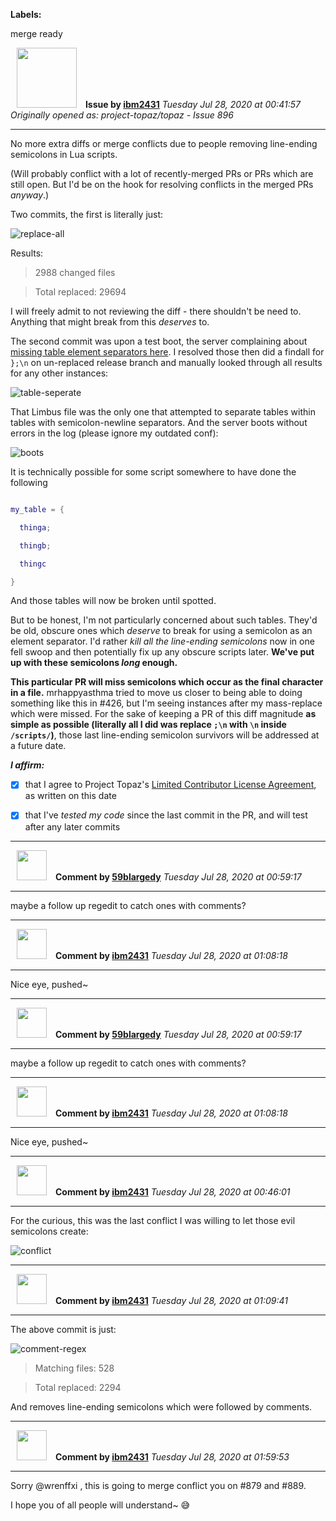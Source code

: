 **Labels:**

merge ready



<a href="https://github.com/ibm2431"><img src="https://avatars3.githubusercontent.com/u/13112942?v=4" width="96" height="96" hspace="10"></img></a> **Issue by [ibm2431](https://github.com/ibm2431)**
_Tuesday Jul 28, 2020 at 00:41:57_
_Originally opened as: project-topaz/topaz - Issue 896_

----

No more extra diffs or merge conflicts due to people removing line-ending semicolons in Lua scripts.

(Will probably conflict with a lot of recently-merged PRs or PRs which are still open. But I'd be on the hook for resolving conflicts in the merged PRs _anyway_.)

Two commits, the first is literally just:
![replace-all](https://user-images.githubusercontent.com/13112942/88604531-2342a300-d067-11ea-977e-ee5f7689ef12.png)

Results:
> 2988 changed files
> Total replaced: 29694

I will freely admit to not reviewing the diff - there shouldn't be need to. Anything that might break from this _deserves_ to.

The second commit was upon a test boot, the server complaining about [missing table element separators here](https://github.com/project-topaz/topaz/blob/c52431e2c48516954aa2f5ebbb331238f43cc3d8/scripts/globals/limbus.lua#L65-L75). I resolved those then did a findall for `};\n` on un-replaced release branch and manually looked through all results for any other instances:
![table-seperate](https://user-images.githubusercontent.com/13112942/88604927-0a86bd00-d068-11ea-9993-2c8327217142.png)

That Limbus file was the only one that attempted to separate tables within tables with semicolon-newline separators. And the server boots without errors in the log (please ignore my outdated conf):
![boots](https://user-images.githubusercontent.com/13112942/88605593-e035ff00-d069-11ea-938d-b197b4d9b10e.png)

It is technically possible for some script somewhere to have done the following
```lua
my_table = {
  thinga;
  thingb;
  thingc
}
```
And those tables will now be broken until spotted.

But to be honest, I'm not particularly concerned about such tables. They'd be old, obscure ones which _deserve_ to break for using a semicolon as an element separator. I'd rather _kill all the line-ending semicolons_ now in one fell swoop and then potentially fix up any obscure scripts later. **We've put up with these semicolons _long_ enough.**

**This particular PR will miss semicolons which occur as the final character in a file.** mrhappyasthma tried to move us closer to being able to doing something like this in #426, but I'm seeing instances after my mass-replace which were missed. For the sake of keeping a PR of this diff magnitude **as simple as possible (literally all I did was replace `;\n` with `\n` inside `/scripts/`)**, those last line-ending semicolon survivors will be addressed at a future date.

<!-- place 'x' mark between square [] brackets to affirm: -->
**_I affirm:_**
- [x] that I agree to Project Topaz's [Limited Contributor License Agreement](http://project-topaz.com/blob/release/CONTRIBUTOR_AGREEMENT.md), as written on this date
- [x] that I've _tested my code_ since the last commit in the PR, and will test after any later commits




----
<a href="https://github.com/59blargedy"><img src="https://avatars0.githubusercontent.com/u/52636208?v=4" width="48" height="48" hspace="10"></img></a> **Comment by [59blargedy](https://github.com/59blargedy)**
_Tuesday Jul 28, 2020 at 00:59:17_

----

maybe a follow up regedit to catch ones with comments?


----
<a href="https://github.com/ibm2431"><img src="https://avatars3.githubusercontent.com/u/13112942?v=4" width="48" height="48" hspace="10"></img></a> **Comment by [ibm2431](https://github.com/ibm2431)**
_Tuesday Jul 28, 2020 at 01:08:18_

----

Nice eye, pushed~


----
<a href="https://github.com/59blargedy"><img src="https://avatars0.githubusercontent.com/u/52636208?v=4" width="48" height="48" hspace="10"></img></a> **Comment by [59blargedy](https://github.com/59blargedy)**
_Tuesday Jul 28, 2020 at 00:59:17_

----

maybe a follow up regedit to catch ones with comments?


----
<a href="https://github.com/ibm2431"><img src="https://avatars3.githubusercontent.com/u/13112942?v=4" width="48" height="48" hspace="10"></img></a> **Comment by [ibm2431](https://github.com/ibm2431)**
_Tuesday Jul 28, 2020 at 01:08:18_

----

Nice eye, pushed~


----
<a href="https://github.com/ibm2431"><img src="https://avatars3.githubusercontent.com/u/13112942?v=4" width="48" height="48" hspace="10"></img></a> **Comment by [ibm2431](https://github.com/ibm2431)**
_Tuesday Jul 28, 2020 at 00:46:01_

----

For the curious, this was the last conflict I was willing to let those evil semicolons create:
![conflict](https://user-images.githubusercontent.com/13112942/88606216-a1a14400-d06b-11ea-9073-bde3c540e82e.png)



----
<a href="https://github.com/ibm2431"><img src="https://avatars3.githubusercontent.com/u/13112942?v=4" width="48" height="48" hspace="10"></img></a> **Comment by [ibm2431](https://github.com/ibm2431)**
_Tuesday Jul 28, 2020 at 01:09:41_

----

The above commit is just:
![comment-regex](https://user-images.githubusercontent.com/13112942/88607475-db277e80-d06e-11ea-85f9-b8170b172bc9.png)

> Matching files: 528
> Total replaced: 2294

And removes line-ending semicolons which were followed by comments.


----
<a href="https://github.com/ibm2431"><img src="https://avatars3.githubusercontent.com/u/13112942?v=4" width="48" height="48" hspace="10"></img></a> **Comment by [ibm2431](https://github.com/ibm2431)**
_Tuesday Jul 28, 2020 at 01:59:53_

----

Sorry @wrenffxi , this is going to merge conflict you on #879 and #889.

I hope you of all people will understand~ 😅 
